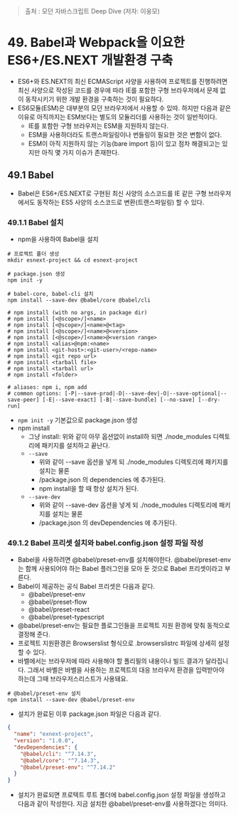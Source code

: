 > 출처 : 모던 자바스크립트 Deep Dive (저자: 이웅모)

# 49. Babel과 Webpack을 이요한 ES6+/ES.NEXT 개발환경 구축
- ES6+와 ES.NEXT의 최신 ECMAScript 사양을 사용하여 프로젝트를 진행하려면 최신 사양으로 작성된 코드를 경우에 따라 IE를
  포함한 구형 브라우저에서 문제 없이 동작시키기 위한 개발 환경을 구축하는 것이 필요하다.
- ES6모듈(ESM)은 대부분의 모던 브라우저에서 사용할 수 있따. 하지만 다음과 같은 이유로 아직까지는 ESM보다는 별도의 모듈리더를
  사용하는 것이 일반적이다.
    * IE를 포함한 구형 브라우저는 ESM을 지원하지 않는다.
    * ESM을 사용하더라도 트랜스파일링이나 번들링이 필요한 것은 변함이 없다.
    * ESM이 아직 지원하지 않는 기능(bare import 등)이 있고 점차 해결되고는 있지만 아직 몇 가지 이슈가 존재한다.
  
## 49.1 Babel
- Babel은 ES6+/ES.NEXT로 구현된 최신 사양의 소스코드를 IE 같은 구형 브라우저에서도 동작하는 ES5 사양의 소스코드로 변환(트랜스파일링) 할 수 있다.

### 49.1.1 Babel 설치
- npm을 사용하여 Babel을 설치
```shell
# 프로젝트 폴더 생성
mkdir esnext-project && cd esnext-project

# package.json 생성
npm init -y

# babel-core, babel-cli 설치
npm install --save-dev @babel/core @babel/cli

# npm install (with no args, in package dir)
# npm install [<@scope>/]<name>
# npm install [<@scope>/]<name>@<tag>
# npm install [<@scope>/]<name>@<version>
# npm install [<@scope>/]<name>@<version range>
# npm install <alias>@npm:<name>
# npm install <git-host>:<git-user>/<repo-name>
# npm install <git repo url>
# npm install <tarball file>
# npm install <tarball url>
# npm install <folder>
 
# aliases: npm i, npm add
# common options: [-P|--save-prod|-D|--save-dev|-O|--save-optional|--save-peer] [-E|--save-exact] [-B|--save-bundle] [--no-save] [--dry-run]
```
- `npm init -y` 기본값으로 package.json 생성
-  npm install
    * 그냥 install: 위와 같이 아무 옵션없이 install하 되면 ./node_modules 디렉토리에 패키지를 설치하고 끝난다.
    * `--save`
        + 위와 같이 --save 옵션을 넣게 되 ./node_modules 디렉토리에 패키지를 설치는 물론
        + /package.json 의 dependencies 에 추가된다.
        + npm install을 할 때 항상 설치가 된다.
    * `--save-dev`
        + 위와 같이 --save-dev 옵션을 넣게 되 ./node_modules 디렉토리에 패키지를 설치는 물론
        + /package.json 의 devDependencies 에 추가된다.
  
### 49.1.2 Babel 프리셋 설치와 babel.config.json 설정 파일 작성
- Babel을 사용하려면 @babel/preset-env를 설치해야한다. @babel/preset-env는 함께 사용되어야 하는 Babel 플러그인을 모아 둔 것으로 
  Babel 프리셋이라고 부른다.
- Babel이 제공하는 공식 Babel 프리셋은 다음과 같다.
    * @babel/preset-env
    * @babel/preset-flow
    * @babel/preset-react
    * @babel/preset-typescript
- @babel/preset-env는 필요한 플로그인들을 프로젝트 지원 환경에 맞춰 동적으로 결정해 준다.
- 프로젝트 지원환경은 Browserslist 형식으로 .browserslistrc 파일에 상세히 설정할 수 있다.
- 바벨에서는 브라우저에 따라 사용해야 할 폴리필의 내용이나 빌드 결과가 달라집니다. 
  그래서 바벨은 바벨을 사용하는 프로젝트의 대응 브라우저 환경을 입력받아야 하는데 그때 브라우저스리스트가 사용돼요.
```shell
# @babel/preset-env 설치
npm install --save-dev @babel/preset-env
```  
- 설치가 완료된 이후 package.json 파일은 다음과 같다.
```json
{
  "name": "exnext-project",
  "version": "1.0.0",
  "devDependencies": {
    "@babel/cli": "^7.14.3",
    "@babel/core": "^7.14.3",
    "@babel/preset-env": "^7.14.2"
  }
}


```
- 설치가 완료되면 프로텍트 루트 폴더에 babel.config.json 설정 파일을 생성하고 다음과 같이 작성한다. 지금 설치한 @babel/preset-env를 사용하겠다는 의미다.

